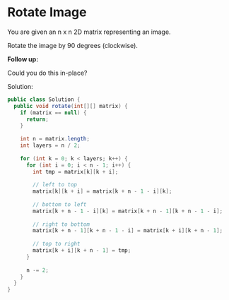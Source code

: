 # Rotate Image

You are given an n x n 2D matrix representing an image.

Rotate the image by 90 degrees (clockwise).

**Follow up:**

Could you do this in-place?

Solution:
```java
public class Solution {
  public void rotate(int[][] matrix) {
    if (matrix == null) {
      return;
    }
        
    int n = matrix.length;
    int layers = n / 2;
        
    for (int k = 0; k < layers; k++) {
      for (int i = 0; i < n - 1; i++) {
        int tmp = matrix[k][k + i];
                
        // left to top
        matrix[k][k + i] = matrix[k + n - 1 - i][k];
                
        // bottom to left
        matrix[k + n - 1 - i][k] = matrix[k + n - 1][k + n - 1 - i];
                
        // right to bottom
        matrix[k + n - 1][k + n - 1 - i] = matrix[k + i][k + n - 1];
                
        // top to right
        matrix[k + i][k + n - 1] = tmp;
      }
            
      n -= 2;
    }
  }
}
```